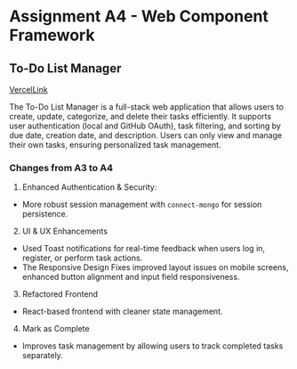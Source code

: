 Assignment A4 - Web Component Framework
===

## To-Do List Manager

[VercelLink](https://a4-keluliu.vercel.app)

The To-Do List Manager is a full-stack web application that allows users to create, update, categorize, and delete their tasks efficiently. It supports user authentication (local and GitHub OAuth), task filtering, and sorting by due date, creation date, and description. Users can only view and manage their own tasks, ensuring personalized task management.

### Changes from A3 to A4
1. Enhanced Authentication & Security:
- More robust session management with `connect-mongo` for session persistence.
2. UI & UX Enhancements
- Used Toast notifications for real-time feedback when users log in, register, or perform task actions.
- The Responsive Design Fixes improved layout issues on mobile screens, enhanced button alignment and input field responsiveness.
3. Refactored Frontend
- React-based frontend with cleaner state management.
4. Mark as Complete
- Improves task management by allowing users to track completed tasks separately.
